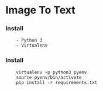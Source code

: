 # Image To Text

### Install
```
    - Python 3
    - Virtualenv
```

### Install
```
    virtualenv -p python3 pyenv
    source pyenv/bin/activate
    pip install -r requirements.txt
```
